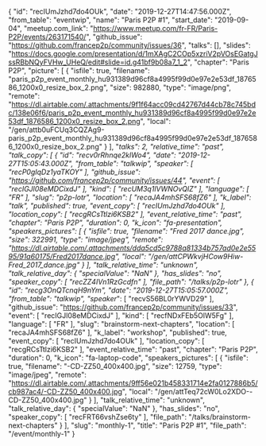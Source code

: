 {
  "id": "recIUmJzhd7do4OUk",
  "date": "2019-12-27T14:47:56.000Z",
  "from_table": "eventwip",
  "name": "Paris P2P #1",
  "start_date": "2019-09-04",
  "meetup.com_link": "https://www.meetup.com/fr-FR/Paris-P2P/events/263171540/",
  "github_issue": "https://github.com/francep2p/community/issues/36",
  "talks": [],
  "slides": "https://docs.google.com/presentation/d/1mXAgC2COp5xzriV2pVOsEGatgJssRBbNQyFVHw_UHeQ/edit#slide=id.g41bf9b08a7_1_2",
  "chapter": "Paris P2P",
  "picture": [
    {
      "isfile": true,
      "filename": "paris_p2p_event_monthly_hu931389d96cf8a4995f99d0e97e2e53df_1876586_1200x0_resize_box_2.png",
      "size": 982880,
      "type": "image/png",
      "remote": "https://dl.airtable.com/.attachments/9f1f64acc09cd42767d44cb78c745bdc/138e06f6/paris_p2p_event_monthly_hu931389d96cf8a4995f99d0e97e2e53df_1876586_1200x0_resize_box_2.png",
      "local": "/gen/attb0uFCUq3CQZAg9-paris_p2p_event_monthly_hu931389d96cf8a4995f99d0e97e2e53df_1876586_1200x0_resize_box_2.png"
    }
  ],
  "__talks": 2,
  "relative_time": "past",
  "talk_copy": [
    {
      "id": "recv0rRhnqe2klWo4",
      "date": "2019-12-27T15:05:43.000Z",
      "from_table": "talkwip",
      "speaker_": [
        "recP0gIqDz1yaTKOY"
      ],
      "github_issue": "https://github.com/francep2p/community/issues/44",
      "event": [
        "recIGJl08eMDCixdJ"
      ],
      "kind": [
        "recUM3q1lVWNOvQlZ"
      ],
      "language": [
        "FR"
      ],
      "slug": "p2p-lotr",
      "location": [
        "recaJA4mhSFS68fZ6"
      ],
      "k_label": "talk",
      "published": true,
      "event_copy": [
        "recIUmJzhd7do4OUk"
      ],
      "location_copy": [
        "recgRCsTtlzi6KSB2"
      ],
      "event_relative_time": "past",
      "chapter": "Paris P2P",
      "duration": 0,
      "k_icon": "fa-presentation",
      "speakers_pictures": [
        {
          "isfile": true,
          "filename": "Fred 2017 dance.jpg",
          "size": 322991,
          "type": "image/jpeg",
          "remote": "https://dl.airtable.com/.attachments/dda5cd5c9788a81334b757ad0e2e5595/91a60175/Fred2017dance.jpg",
          "local": "/gen/attCPWkvjHCow9Hiw-Fred_2017_dance.jpg"
        }
      ],
      "talk_relative_time": "unknown",
      "talk_relative_day": {
        "specialValue": "NaN"
      },
      "has_slides": "no",
      "speaker_copy": [
        "recZZ4IVn1RzGcdfn"
      ],
      "file_path": "/talks/p2p-lotr"
    },
    {
      "id": "recg3OnQTcnqH9nYm",
      "date": "2019-12-27T15:05:57.000Z",
      "from_table": "talkwip",
      "speaker_": [
        "recvS56BL0rYWVD29"
      ],
      "github_issue": "https://github.com/francep2p/community/issues/33",
      "event": [
        "recIGJl08eMDCixdJ"
      ],
      "kind": [
        "recfNDxFEb5OlW5Fg"
      ],
      "language": [
        "FR"
      ],
      "slug": "brainstorm-next-chapters",
      "location": [
        "recaJA4mhSFS68fZ6"
      ],
      "k_label": "workshop",
      "published": true,
      "event_copy": [
        "recIUmJzhd7do4OUk"
      ],
      "location_copy": [
        "recgRCsTtlzi6KSB2"
      ],
      "event_relative_time": "past",
      "chapter": "Paris P2P",
      "duration": 0,
      "k_icon": "fa-laptop-code",
      "speakers_pictures": [
        {
          "isfile": true,
          "filename": "-CD-ZZ50_400x400.jpg",
          "size": 12759,
          "type": "image/jpeg",
          "remote": "https://dl.airtable.com/.attachments/9ff56e021b458331714e2fa0127886b5/cb987ac4/-CD-ZZ50_400x400.jpg",
          "local": "/gen/attTeq72cW0Lo2XDO--CD-ZZ50_400x400.jpg"
        }
      ],
      "talk_relative_time": "unknown",
      "talk_relative_day": {
        "specialValue": "NaN"
      },
      "has_slides": "no",
      "speaker_copy": [
        "recFRT66vshZse6ty"
      ],
      "file_path": "/talks/brainstorm-next-chapters"
    }
  ],
  "slug": "monthly-1",
  "title": "Paris P2P #1",
  "file_path": "/event/monthly-1"
}